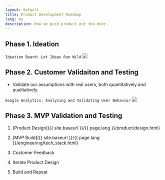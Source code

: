 ```yaml
---
layout: default
title: Product Development Roadmap
lang: my
description: How we push product out the door.
---
```




## Phase 1. Ideation

`Ideation Board: Let Ideas Run Wild`
<img src='https://lh3.googleusercontent.com/nBsxozfkTmWXWfXx4V7nYGt4qD48qKWLKy4D9BbKJTfoyiW8bq0Omb8yCqMdF0etRTgef_oKAlEu2run_MSVyKtMPb7iCQtTVj4jgAFt-D3H3lXeus6j5JfH2SuUAoSZ91zzoUEH2Q=w666' />

## Phase 2. Customer Validaiton and Testing

* Validate our assumptions with real users, both quantitatively and qualitatively.

`Google Analytics: Analyzing and Validating User Behavior`
<img src='https://lh3.googleusercontent.com/6pNPJdpFHT9ZreNCSusNxt1oqJKZ2qL-ygTK6lo6joyO9SIDoxQKWlBVv-VbJIM3PgzpcojWnmsP-YLh4ptGKWlwyMWUW8zt8yXhNuOtoD5s7FMf3ucTHeYsRI7TCU8c4DEbBraJDg=w666' />

## Phase 3. MVP Validation and Testing

1. [Product Design]({{ site.baseurl }}/{{ page.lang }}/product/design.html)

2. [MVP Build]({{ site.baseurl }}/{{ page.lang }}/engineering/tech_stack.html)

3. Customer Feedback

4. Iterate Product Design

5. Build and Repeat